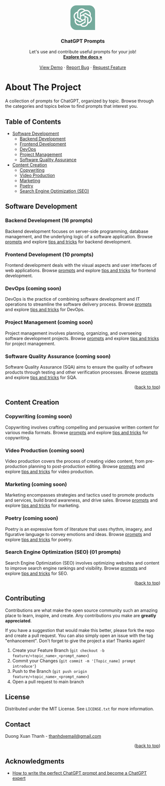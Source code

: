 <!-- PROJECT LOGO -->
<br />
<div align="center">
  <a href="https://github.com/duongxthanh/chatgpt-prompts">
    <img src="images/ChatGPT.png" alt="Logo" width="80" height="80">
  </a>

<h3 align="center">ChatGPT Prompts</h3>

  <p align="center">
    Let's use and contribute useful prompts for your job!
    <br />
    <a href="https://github.com/duongxthanh/chatgpt-prompts"><strong>Explore the docs »</strong></a>
    <br />
    <br />
    <a href="https://github.com/duongxthanh/chatgpt-prompts">View Demo</a>
    ·
    <a href="https://github.com/duongxthanh/chatgpt-prompts/issues">Report Bug</a>
    ·
    <a href="https://github.com/duongxthanh/chatgpt-prompts/issues">Request Feature</a>
  </p>
</div>

# About The Project

A collection of prompts for ChatGPT, organized by topic. Browse through the categories and topics below to find prompts that interest you.

## Table of Contents

- [Software Development](#software-development)
  - [Backend Development](#backend-development)
  - [Frontend Development](#frontend-development)
  - [DevOps](#devops)
  - [Project Management](#project-management)
  - [Software Quality Assurance](#software-quality-assurance)
- [Content Creation](#content-creation)
  - [Copywriting](#copywriting)
  - [Video Production](#video-production)
  - [Marketing](#marketing)
  - [Poetry](#poetry)
  - [Search Engine Optimization (SEO)](#search-engine-optimization-seo)

## Software Development

### Backend Development (16 prompts)
Backend development focuses on server-side programming, database management, and the underlying logic of a software application. Browse [prompts](software_development/backend_developer/prompts.md) and explore [tips and tricks](software_development/backend_developer/tips_and_tricks.md) for backend development.

### Frontend Development (10 prompts)
Frontend development deals with the visual aspects and user interfaces of web applications. Browse [prompts](software_development/frontend_developer/prompts.md) and explore [tips and tricks](software_development/frontend_developer/tips_and_tricks.md) for frontend development.

### DevOps (coming soon)
DevOps is the practice of combining software development and IT operations to streamline the software delivery process. Browse [prompts](software_development/devops/prompts.md) and explore [tips and tricks](software_development/devops/tips_and_tricks.md) for DevOps.

### Project Management (coming soon)
Project management involves planning, organizing, and overseeing software development projects. Browse [prompts](software_development/project_manager/prompts.md) and explore [tips and tricks](software_development/project_manager/tips_and_tricks.md) for project management.

### Software Quality Assurance (coming soon)
Software Quality Assurance (SQA) aims to ensure the quality of software products through testing and other verification processes. Browse [prompts](software_development/software_quality_assurance/prompts.md) and explore [tips and tricks](software_development/software_quality_assurance/tips_and_tricks.md) for SQA.

<p align="right">(<a href="#readme-top">back to top</a>)</p>

## Content Creation

### Copywriting (coming soon)
Copywriting involves crafting compelling and persuasive written content for various media formats. Browse [prompts](content_creation/copywriting/prompts.md) and explore [tips and tricks](content_creation/copywriting/tips_and_tricks.md) for copywriting.

### Video Production (coming soon)
Video production covers the process of creating video content, from pre-production planning to post-production editing. Browse [prompts](content_creation/video_creator/prompts.md) and explore [tips and tricks](content_creation/video_creator/tips_and_tricks.md) for video production.

### Marketing (coming soon)
Marketing encompasses strategies and tactics used to promote products and services, build brand awareness, and drive sales. Browse [prompts](content_creation/marketing/prompts.md) and explore [tips and tricks](content_creation/marketing/tips_and_tricks.md) for marketing.

### Poetry (coming soon)
Poetry is an expressive form of literature that uses rhythm, imagery, and figurative language to convey emotions and ideas. Browse [prompts](content_creation/poet/prompts.md) and explore [tips and tricks](content_creation/poet/tips_and_tricks.md) for poetry.

### Search Engine Optimization (SEO) (01 prompts)
Search Engine Optimization (SEO) involves optimizing websites and content to improve search engine rankings and visibility. Browse [prompts](content_creation/seo/prompts.md) and explore [tips and tricks](content_creation/seo/tips_and_tricks.md) for SEO.
<p align="right">(<a href="#readme-top">back to top</a>)</p>

## Contributing

Contributions are what make the open source community such an amazing place to learn, inspire, and create. Any
contributions you make are **greatly appreciated**.

If you have a suggestion that would make this better, please fork the repo and create a pull request. You can also
simply open an issue with the tag "enhancement".
Don't forget to give the project a star! Thanks again!

1. Create your Feature Branch (`git checkout -b feature/<topic_name>_<prompt_name>`)
2. Commit your Changes (`git commit -m '[Topic_name] prompt introduce'`)
3. Push to the Branch (`git push origin feature/<topic_name>_<prompt_name>`)
4. Open a pull request to main branch

<!-- LICENSE -->

## License

Distributed under the MIT License. See `LICENSE.txt` for more information.


<!-- CONTACT -->

## Contact

Duong Xuan Thanh - thanhdxemail@gmail.com

<p align="right">(<a href="#readme-top">back to top</a>)</p>


## Acknowledgments

* [How to write the perfect ChatGPT prompt and become a ChatGPT expert](https://writesonic.com/blog/how-to-write-chatgpt-prompts/)
